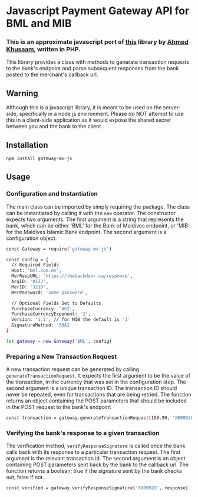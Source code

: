 # Javascript Payment Gateway API for BML and MIB

### This is an approximate javascript port of [this](https://github.com/aharen/Pay) library by [Ahmed Khusaam](https://github.com/aharen), written in PHP.

This library provides a class with methods to generate transaction requests to the bank's endpoint and parse subsequent responses from the bank posted to the merchant's callback url.

## Warning

Although this is a javascript library, it is meant to be used on the server-side, specifically in a node js environment. Please do NOT attempt to use this in a client-side application as it would expose the shared secret between you and the bank to the client.

## Installation

```sh
npm install gateway-mv-js
```

## Usage

### Configuration and Instantiation

The main class can be imported by simply requiring the package. The class can be instantiated by calling it with the `new` operator. The constructor expects two arguments. The first argument is a string that represents the bank, which can be either 'BML' for the Bank of Maldives endpoint, or 'MIB' for the Maldives Islamic Bank endpoint. The second argument is a configuration object.

```sh
const Gateway = require('gateway-mv-js')

const config = {
  // Required Fields
  Host: 'bml.com.mv',
  MerRespURL: 'https://thebackdoor.ca/response',
  AcqID: '0123',
  MerID: '3210',
  MerPassword: 'some password',

  // Optional Fields Set to Defaults
  PurchaseCurrency: '462',
  PurchaseCurrencyExponent: '2',
  Version: '1.1', // for MIB the default is '1'
  SignatureMethod: 'SHA1'
}

let gateway = new Gateway('BML', config)
```

### Preparing a New Transaction Request

A new transaction request can be generated by calling `generateTransactionRequest`. It expects the first argument to be the value of the transaction, in the currency that was set in the configuration step. The second argument is a unique transaction ID. The transaction ID should never be repeated, even for transactions that are being retried. The function returns an object containing the POST parameters that should be included in the POST request to the bank's endpoint

```sh
const transaction = gateway.generateTransactionRequest(150.99, 'XD09928')
```

### Verifying the bank's response to a given transaction

The verification method, `verifyResponseSignature` is called once the bank calls back with its response to a particular transaction request. The first argument is the relevant transaction id. The second argument is an object containing POST parameters sent back by the bank to the callback url. The function returns a boolean; true if the signature sent by the bank checks out, false if not.

```sh
const verified = gateway.verifyResponseSignature('XD09928', response)
```
